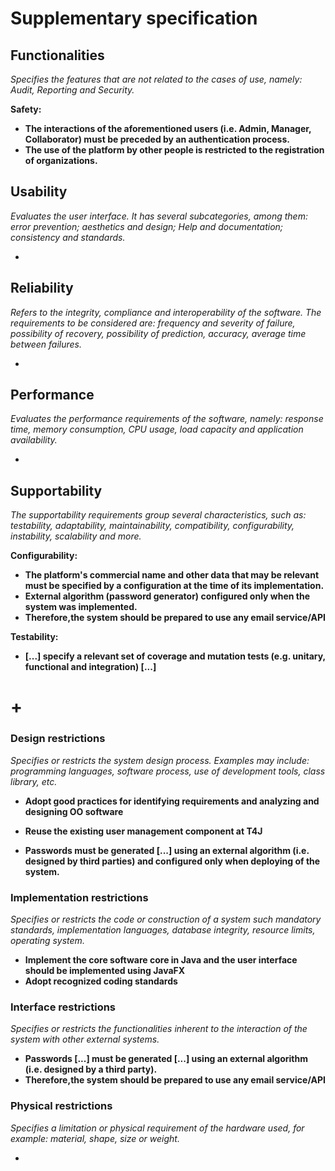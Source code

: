 # Supplementary specification

## Functionalities

_Specifies the features that are not related to the cases of use, namely: Audit, Reporting and Security._

**Safety:**
  
* **The interactions of the aforementioned users (i.e. Admin, Manager, Collaborator) must be preceded by an authentication process.**
* **The use of the platform by other people is restricted to the registration of organizations.**


## Usability

_Evaluates the user interface. It has several subcategories,
among them: error prevention; aesthetics and design; Help and
documentation; consistency and standards._

-


## Reliability
_Refers to the integrity, compliance and interoperability of the software. The requirements to be considered are: frequency and severity of failure, possibility of recovery, possibility of prediction, accuracy, average time between failures._

-


## Performance
_Evaluates the performance requirements of the software, namely: response time, memory consumption, CPU usage, load capacity and application availability._

-


## Supportability
_The supportability requirements group several characteristics, such as:
testability, adaptability, maintainability, compatibility,
configurability, instability, scalability and more._

**Configurability:**

* **The platform's commercial name and other data that may be relevant must be specified by a configuration at the time of its implementation.**
* **External algorithm (password generator) configured only when the system was implemented.**
* **Therefore,the system should be prepared to use any e­mail service/API**

**Testability:**

* **[...] specify a relevant set of coverage and mutation tests (e.g. unitary, functional and integration) [...]**

# +

### Design restrictions

_Specifies or restricts the system design process. Examples may include: programming languages, software process, use of development tools, class library, etc._

* **Adopt good practices for identifying requirements and analyzing and designing OO software**

* **Reuse the existing user management component at T4J**

* **Passwords must be generated [...] using an external algorithm (i.e. designed by third parties) and configured only when deploying of the system.**


### Implementation restrictions

_Specifies or restricts the code or construction of a system such
mandatory standards, implementation languages,
database integrity, resource limits, operating system._

* **Implement the core software core in Java and the user interface should be implemented using JavaFX**
* **Adopt recognized coding standards**

### Interface restrictions

_Specifies or restricts the functionalities inherent to the interaction of the
system with other external systems._

* **Passwords [...] must be generated [...] using an external algorithm (i.e. designed by a third party).**
* **Therefore,the system should be prepared to use any e­mail service/API**

### Physical restrictions

_Specifies a limitation or physical requirement of the hardware used, for
example: material, shape, size or weight._

-
